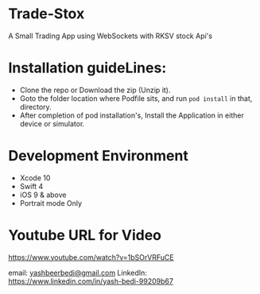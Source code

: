 # Trade-Stox
A Small Trading App using WebSockets with RKSV stock Api's

# Installation guideLines:
- Clone the repo or Download the zip (Unzip it).
- Goto the folder location where Podfile sits, and run `pod install` in that, directory.
- After completion of pod installation's, Install the Application in either device or simulator.

# Development Environment
- Xcode 10
- Swift 4
- iOS 9 & above
- Portrait mode Only


# Youtube URL for Video
https://www.youtube.com/watch?v=1bSOrVRFuCE




email: yashbeerbedi@gmail.com LinkedIn: https://www.linkedin.com/in/yash-bedi-99209b67
